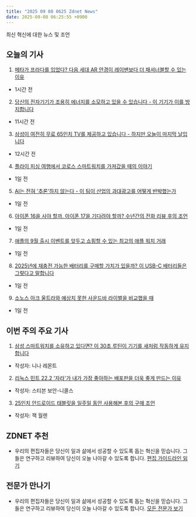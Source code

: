 ```yaml
---
title: "2025 09 08 0625 Zdnet News"
date: 2025-09-08 06:25:55 +0900
---
```


최신 혁신에 대한 뉴스 및 조언  
## 오늘의 기사  

1. [메타가 프라다를 입었다? 다음 세대 AR 안경이 레이밴보다 더 패셔너블할 수 있는 이유](https://www.zdnet.com/article/meta-wears-prada-why-its-next-gen-ar-glasses-may-be-even-more-fashionable-than-ray-bans/)  
* 1시간 전  

2. [당신의 전자기기가 조용히 에너지를 소모하고 있을 수 있습니다 - 이 기기가 이를 방지합니다](https://www.zdnet.com/home-and-office/your-electronics-could-be-quietly-draining-energy-this-gadget-prevents-that/)  
* 11시간 전  

3. [삼성이 여전히 무료 65인치 TV를 제공하고 있습니다 - 하지만 오늘이 마지막 날입니다](https://www.zdnet.com/home-and-office/home-entertainment/samsung-is-still-giving-away-free-65-inch-tvs-but-this-is-the-final-day/)  
* 12시간 전  

4. [플라이 피싱 여행에서 코로스 스마트워치를 가져갔을 때의 이야기](https://www.zdnet.com/article/what-happened-when-i-brought-a-coros-smartwatch-on-a-fly-fishing-trip/)  
* 1일 전  

5. [AI는 전혀 '추론'하지 않는다 - 이 팀이 산업의 과대광고를 어떻게 반박했는가](https://www.zdnet.com/article/ais-not-reasoning-at-all-how-this-team-debunked-the-industry-hype/)  
* 1일 전  

6. [아이폰 16을 사야 할까, 아이폰 17을 기다려야 할까? 수년간의 전화 리뷰 후의 조언](https://www.zdnet.com/article/buy-the-iphone-16-or-wait-for-iphone-17-my-advice-after-years-of-phone-reviews/)  
* 1일 전  

7. [애플의 9월 출시 이벤트를 앞두고 쇼핑할 수 있는 최고의 애플 워치 거래](https://www.zdnet.com/article/best-apple-watch-deals-2025/)  
* 1일 전  

8. [2025년에 재충전 가능한 배터리를 구매할 가치가 있을까? 이 USB-C 배터리들은 그렇다고 말합니다](https://www.zdnet.com/article/are-rechargeable-batteries-still-worth-buying-in-2025-these-usb-c-ones-say-yes/)  
* 1일 전  

9. [소노스 아크 울트라와 예상치 못한 사운드바 라이벌을 비교했을 때](https://www.zdnet.com/home-and-office/home-entertainment/i-compared-my-sonos-arc-ultra-with-an-unlikely-soundbar-rival-and-it-went-down-to-the-wire/)  
* 1일 전  

## 이번 주의 주요 기사  

1. [삼성 스마트워치를 소유하고 있다면? 이 30초 루틴이 기기를 새처럼 작동하게 유지합니다](https://www.zdnet.com/article/own-a-samsung-smartwatch-this-30-second-routine-will-keep-your-device-running-like-new/)  
* 작성자: 니나 레몬트  

2. [리눅스 민트 22.2 '자라'가 내가 가장 좋아하는 배포판을 더욱 좋게 만드는 이유](https://www.zdnet.com/article/linux-mint-22-2-zara-makes-my-favorite-distro-even-better-whats-new/)  
* 작성자: 스티븐 보안-니콜스  

3. [25인치 안드로이드 태블릿을 일주일 동안 사용해본 후의 구매 조언](https://www.zdnet.com/article/i-tried-using-a-25-inch-android-tablet-for-a-week-heres-my-buying-advice-now/)  
* 작성자: 잭 월렌  

## ZDNET 추천  
* 우리의 편집자들은 당신이 일과 삶에서 성공할 수 있도록 돕는 혁신을 믿습니다. 그들은 연구하고 리뷰하여 당신이 오늘 나아갈 수 있도록 합니다. [편집 가이드라인 읽기](https://www.zdnet.com/editorial-guidelines/)  

## 전문가 만나기  
* 우리의 편집자들은 당신이 일과 삶에서 성공할 수 있도록 돕는 혁신을 믿습니다. 그들은 연구하고 리뷰하여 당신이 오늘 나아갈 수 있도록 합니다. [모든 전문가 보기](https://www.zdnet.com/feature/meet-the-team-us/)